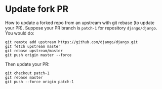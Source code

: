 # Update fork PR

How to update a forked repo from an upstream with git rebase (to update your PR). Suppose your PR branch is `patch-1` for repository `django/django`. You would do:

```
git remote add upstream https://github.com/django/django.git
git fetch upstream master
git rebase upstream/master
git push origin master --force
```

Then update your PR:

```
git checkout patch-1
git rebase master
git push --force origin patch-1
```
